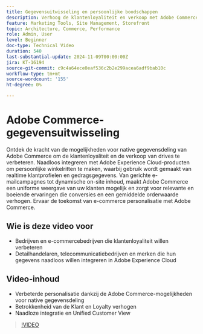 ```yaml
---
title: Gegevensuitwisseling en persoonlijke boodschappen
description: Verhoog de klantenloyaliteit en verkoop met Adobe Commerce die inheemse gegevens delen, die gepersonaliseerde het winkelen ervaringen en naadloze gegevensintegratie toelaten.
feature: Marketing Tools, Site Management, Storefront
topic: Architecture, Commerce, Performance
role: Admin, User
level: Beginner
doc-type: Technical Video
duration: 540
last-substantial-update: 2024-11-09T00:00:00Z
jira: KT-16194
source-git-commit: c9c4a64ece0eaf536c2b2e299acea6adf9bab10c
workflow-type: tm+mt
source-wordcount: '155'
ht-degree: 0%

---
```



# Adobe Commerce-gegevensuitwisseling

Ontdek de kracht van de mogelijkheden voor native gegevensdeling van Adobe Commerce om de klantenloyaliteit en de verkoop van drives te verbeteren.
Naadloos integreren met Adobe Experience Cloud-producten om persoonlijke winkelritten te maken, waarbij gebruik wordt gemaakt van realtime klantprofielen en gedragsgegevens. Van gerichte e-mailcampagnes tot dynamische on-site inhoud, maakt Adobe Commerce een uniforme weergave van uw klanten mogelijk en zorgt voor relevante en boeiende ervaringen die conversies en een gemiddelde orderwaarde verhogen. Ervaar de toekomst van e-commerce personalisatie met Adobe Commerce.

## Wie is deze video voor

- Bedrijven en e-commercebedrijven die klantenloyaliteit willen verbeteren
- Detailhandelaren, telecommunicatiebedrijven en merken die hun gegevens naadloos willen integreren in Adobe Experience Cloud

## Video-inhoud

- Verbeterde personalisatie dankzij de Adobe Commerce-mogelijkheden voor native gegevensdeling
- Betrokkenheid van de Klant en Loyalty verhogen
- Naadloze integratie en Unified Customer View

>[!VIDEO](https://video.tv.adobe.com/v/3433568?learn=on)

